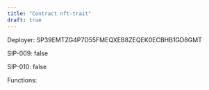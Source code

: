 ```yaml
---
title: "Contract nft-trait"
draft: true
---
```

Deployer: SP39EMTZG4P7D55FMEQXEB8ZEQEK0ECBHB1GD8GMT

SIP-009: false

SIP-010: false

Functions:

